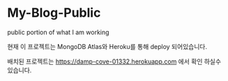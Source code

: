 # My-Blog-Public
public portion of what I am working

현재 이 프로젝트는 MongoDB Atlas와 Heroku를 통해 deploy 되어있습니다.

배치된 프로젝트는 https://damp-cove-01332.herokuapp.com 에서 확인 하실수 있습니다.
